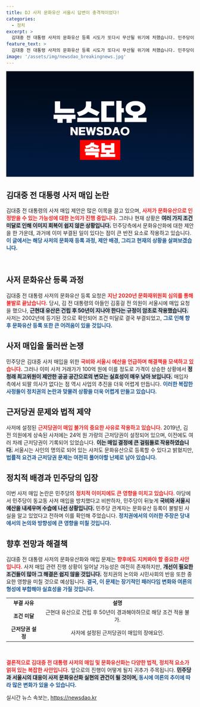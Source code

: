 ```yaml
---
title: DJ 사저 문화유산 서울시 답변이 충격적이었다!
categories:
  - 정치
excerpt: >
  김대중 전 대통령 사저의 문화유산 등록 시도가 또다시 무산될 위기에 처했습니다. 민주당이 국비 매입을 제안했지만, 이미 조건 미달로 부결된 사실이 드러나면서 논란이 일고 있습니다.
feature_text: >
  김대중 전 대통령 사저의 문화유산 등록 시도가 또다시 무산될 위기에 처했습니다. 민주당이 국비 매입을 제안했지만, 이미 조건 미달로 부결된 사실이 드러나면서 논란이 일고 있습니다.
image: '/assets/img/newsdao_breakingnews.jpg'
---
```


<p><img src="/assets/img/newsdao_breakingnews.jpg" alt="cryptoinkorea 속보" /></p>

<h2 data-ke-size="size26">김대중 전 대통령 사저 매입 논란</h2>

<p data-ke-size="size16">김대중 전 대통령의 사저 매입 제안은 많은 이목을 끌고 있으며, <b><span style="color: #ee2323;">사저가 문화유산으로 인정받을 수 있는 가능성에 대한 논의가 진행 중입니다.</span></b> 그러나 현재 상황은 <b><span style="background-color: #21538527;">여러 가지 조건 미달로 인해 이미지 회복이 쉽지 않은 상황입니다.</span></b> 민주당측에서 문화유산화에 대한 제안을 한 가운데, 과거에 이미 부결된 일이 있다는 점이 큰 반전 요소로 작용하고 있습니다. <b><span style="color: #1a5490;">이 글에서는 해당 사저의 문화재 등록 과정, 제안 배경, 그리고 현재의 상황을 살펴보겠습니다.</span></b></p>

<p data-ke-size="size16">&nbsp;</p>

<h2 data-ke-size="size26">사저 문화유산 등록 과정</h2>

<p data-ke-size="size16">김대중 전 대통령 사저의 문화유산 등록 요청은 <b><span style="color: #ee2323;">지난 2020년 문화재위원회 심의를 통해 불발로 끝났습니다.</span></b> 당시, 김 전 대통령의 아들인 김홍걸 전 의원이 서울시에 매입 요청을 했으나, <b><span style="background-color: #21538527;">근현대 유산은 건립 후 50년이 지나야 한다는 규정이 암초로 작용했습니다.</span></b> 사저는 2002년에 등기된 것으로 확인되어 조건 미달로 결국 부결되었고, <b><span style="color: #1a5490;">그로 인해 향후 문화유산 등록 또한 큰 어려움이 있을 것입니다.</span></b></p>

<h2 data-ke-size="size26">사저 매입을 둘러싼 논쟁</h2>

<p data-ke-size="size16">민주당은 김대중 사저 매입을 위한 <b><span style="color: #ee2323;">국비와 서울시 예산을 언급하며 해결책을 모색하고 있습니다.</span></b> 그러나 이미 사저 거래가가 100억 원에 이를 정도로 가격이 상승한 상황에서 <b><span style="background-color: #21538527;">정청래 최고위원이 제안한 공공 공간으로의 변모는 실효성이 매우 낮아 보입니다.</span></b> 매입자 측에서 되팔 의사가 없다는 점 역시 사업의 추진을 더욱 어렵게 만듭니다. <b><span style="color: #1a5490;">이러한 복잡한 사정들이 정치권의 논란과 맞물려 상황을 더욱 어렵게 만들고 있습니다.</span></b></p>

<h2 data-ke-size="size26">근저당권 문제와 법적 제약</h2>

<p data-ke-size="size16">사저에 설정된 <b><span style="color: #ee2323;">근저당권이 매입 불가의 중요한 사유로 작용하고 있습니다.</span></b> 2019년, 김 전 의원에게 상속된 사저에는 24억 원 가량의 근저당권이 설정되어 있으며, 이전에도 여러 차례 근저당권이 기록되어 있었습니다. <b><span style="background-color: #21538527;">이는 매입 결정에 큰 걸림돌로 작용하였습니다.</span></b> 서울시는 사인의 명의로 되어 있는 사저도 문화유산으로 등록할 수 있다고 밝혔지만, <b><span style="color: #1a5490;">법률적 요건과 근저당권 문제는 여전히 풀어야할 난제로 남아 있습니다.</span></b></p>

<h2 data-ke-size="size26">정치적 배경과 민주당의 입장</h2>

<p data-ke-size="size16">이번 사저 매입 논란은 민주당의 <b><span style="color: #ee2323;">정치적 이미지에도 큰 영향을 미치고 있습니다.</span></b> 야당에서 민주당이 동교동 사저 매입을 방치했다고 비판하자, 민주당이 뒤늦게 <b><span style="background-color: #21538527;">국비와 서울시 예산을 내세우며 수습에 나선 상황입니다.</span></b> 민주당 관계자는 문화유산 등록이 불발된 사실을 알고 있었다고 전하며 이를 확인해 주었습니다. <b><span style="color: #1a5490;">정치권에서의 이러한 주장은 당내에서의 논의와 방향성에 큰 영향을 미칠 것입니다.</span></b></p>

<h2 data-ke-size="size26">향후 전망과 해결책</h2>

<p data-ke-size="size16">김대중 전 대통령 사저의 문화유산화와 매입 문제는 <b><span style="color: #ee2323;">향후에도 지켜봐야 할 중요한 사안입니다.</span></b> 사저 매입 관련 진행 상황이 일어날 가능성은 여전히 존재하지만, <b><span style="background-color: #21538527;">개선이 필요한 조건들이 많아 그 해결은 쉽지 않을 것입니다.</span></b> 정치권의 논의와 시민사회의 반응 또한 중요한 영향을 미칠 것으로 예상됩니다. <b><span style="color: #1a5490;">결국, 이 문제는 장기적인 패러다임 변화와 여론의 형성에 부합해야 실효성을 가질 것입니다.</span></b></p>

<table style="width: 100%; border-collapse: collapse;">
    <tr>
        <td style="text-align: center; height: 17px;"><b>부결 사유</b></td>
        <td style="text-align: center; height: 17px;"><b>설명</b></td>
    </tr>
    <tr>
        <td style="text-align: center; height: 17px;"><b>조건 미달</b></td>
        <td style="text-align: center; height: 17px;">근현대 유산으로 건립 후 50년이 경과해야하므로 해당 조건 적용 불가.</td>
    </tr>
    <tr>
        <td style="text-align: center; height: 17px;"><b>근저당권 설정</b></td>
        <td style="text-align: center; height: 17px;">사저에 설정된 근저당권이 매입의 장애요인.</td>
    </tr>
</table>

<p data-ke-size="size16">&nbsp;</p> 

<p data-ke-size="size16"><b><span style="color: #ee2323;">결론적으로 김대중 전 대통령 사저의 매입 및 문화유산화는 다양한 법적, 정치적 요소가 얽혀 있는 복잡한 사안입니다.</span></b> 앞으로의 진행이 어떻게 될지 귀추가 주목됩니다. <b><span style="background-color: #21538527;">민주당과 서울시의 대응이 사저 문화유산화 실현의 관건이 될 것이며, </span></b> <b><span style="color: #1a5490;">동시에 여론의 추이에 따라 많은 변화가 있을 수 있습니다.</span></b></p>
실시간 뉴스 속보는, <a href="https://newsdao.kr" rel="dofollow">https://newsdao.kr</a>


